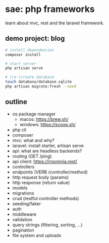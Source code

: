 # sae: php frameworks

learn about mvc, rest and the laravel framework.

## demo project: blog

```bash
# install dependencies
composer install
```

```bash
# start server
php artisan serve
```

```bash
# (re-)create database
touch database/database.sqlite
php artisan migrate:fresh --seed
```

## outline

- os package manager
    - macos: https://brew.sh/
    - windows: https://scoop.sh/
- php cli
- composer
- mvc: what and why?
- laravel: install starter, artisan serve
- api: what are headless backends?
- routing (GET /ping)
- api client: https://insomnia.rest/
- controllers
- endpoints (VERB /controller/method)
- http request body (params)
- http response (return value)
- models
- migrations
- crud (restful controller methods)
- seeding/faker
- auth
- middleware
- validation
- query strings (filtering, sorting, ...)
- pagination
- file system and uploads
